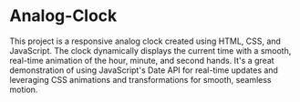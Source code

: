 # Analog-Clock
This project is a responsive analog clock created using HTML, CSS, and JavaScript. The clock dynamically displays the current time with a smooth, real-time animation of the hour, minute, and second hands. It's a great demonstration of using JavaScript's Date API for real-time updates and leveraging CSS animations and transformations for smooth, seamless motion.
